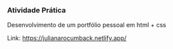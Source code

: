 ### Atividade Prática

Desenvolvimento de um portfólio pessoal em html + css

Link: https://julianarocumback.netlify.app/
